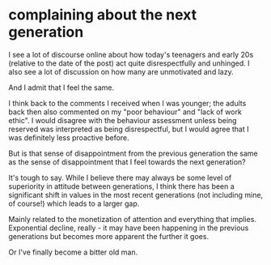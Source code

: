 # complaining about the next generation

I see a lot of discourse online about how today's teenagers and early 20s
(relative to the date of the post) act quite disrespectfully and unhinged. I
also see a lot of discussion on how many are unmotivated and lazy.

And I admit that I feel the same.

I think back to the comments I received when I was younger; the adults back then
also commented on my "poor behaviour" and "lack of work ethic". I would disagree
with the behaviour assessment unless being reserved was interpreted as being
disrespectful, but I would agree that I was definitely less proactive before.

But is that sense of disappointment from the previous generation the same as the
sense of disappointment that I feel towards the next generation?

It's tough to say. While I believe there may always be some level of superiority
in attitude between generations, I think there has been a significant shift in
values in the most recent generations (not including mine, of course!) which
leads to a larger gap.

Mainly related to the monetization of attention and everything that implies.
Exponential decline, really - it may have been happening in the previous
generations but becomes more apparent the further it goes.

Or I've finally become a bitter old man.
